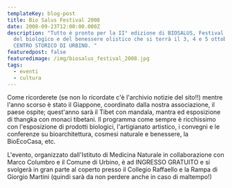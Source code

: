```yaml
---
templateKey: blog-post
title: Bio Salus Festival 2008
date: 2008-09-23T12:00:00.000Z
description: "Tutto è pronto per la II° edizione di BIOSALUS, Festival Nazionale
  del biologico e del benessere olistico che si terrà il 3, 4 e 5 ottobre nel
  CENTRO STORICO DI URBINO. "
featuredpost: false
featuredimage: /img/biosalus_festival_2008.jpg
tags:
  - eventi
  - cultura
---
```

Come ricorderete (se non lo ricordate c'è l'archivio notizie del sito!!) mentre l'anno scorso è stato il Giappone, coordinato dalla nostra associazione, il paese ospite; quest'anno sarà il Tibet con mandala, mantra ed esposizione di thangka con monaci tibetani. Il programma come sempre è ricchissimo con l'esposizione di prodotti biologici, l'artigianato artistico, i convegni e le conferenze su bioarchitettura, cosmesi naturale e benessere, la BioEcoCasa, etc. 

L'evento, organizzato dall'Istituto di Medicina Naturale in collaborazione con Marco Columbro e il Comune di Urbino, è ad INGRESSO GRATUITO e si svolgerà in gran parte al coperto presso il Collegio Raffaello e la Rampa di Giorgio Martini (quindi sarà da non perdere anche in caso di maltempo!) 

